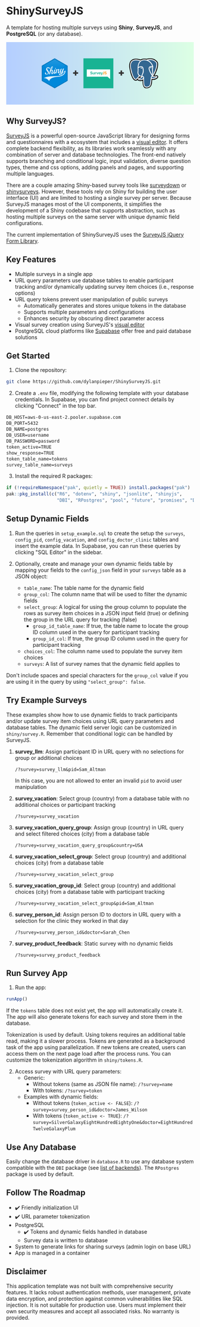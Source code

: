 # ShinySurveyJS

A template for hosting multiple surveys using **Shiny**, **SurveyJS**, and **PostgreSQL** (or any database).

![](ShinySurveyJS.png)

## Why SurveyJS?

[SurveyJS](https://surveyjs.io/) is a powerful open-source JavaScript library for designing forms and questionnaires with a ecosystem that includes a [visual editor](https://surveyjs.io/create-free-survey). It offers complete backend flexibility, as its libraries work seamlessly with any combination of server and database technologies. The front-end natively supports branching and conditional logic, input validation, diverse question types, theme and css options, adding panels and pages, and supporting multiple languages.

There are a couple amazing Shiny-based survey tools like [surveydown](https://github.com/surveydown-dev/surveydown) or [shinysurveys](https://github.com/jdtrat/shinysurveys). However, these tools rely on Shiny for building the user interface (UI) and are limited to hosting a single survey per server. Because SurveyJS manages most of the UI components, it simplifies the development of a Shiny codebase that supports abstraction, such as hosting multiple surveys on the same server with unique dynamic field configurations.

The current implementation of ShinySurveyJS uses the [SurveyJS jQuery Form Library](https://www.npmjs.com/package/survey-jquery).

## Key Features

-   Multiple surveys in a single app
-   URL query parameters use database tables to enable participant tracking and/or dynamically updating survey item choices (i.e., response options)
-   URL query tokens prevent user manipulation of public surveys
    -   Automatically generates and stores unique tokens in the database
    -   Supports multiple parameters and configurations
    -   Enhances security by obscuring direct parameter access
-   Visual survey creation using SurveyJS's [visual editor](https://surveyjs.io/create-free-survey)
-   PostgreSQL cloud platforms like [Supabase](https://supabase.com/) offer free and paid database solutions

## Get Started

1.  Clone the repository:

``` bash
git clone https://github.com/dylanpieper/ShinySurveyJS.git
```

2.  Create a `.env` file, modifying the following template with your database credentials. In Supabase, you can find project connect details by clicking "Connect" in the top bar.

``` env
DB_HOST=aws-0-us-east-2.pooler.supabase.com
DB_PORT=5432
DB_NAME=postgres
DB_USER=username
DB_PASSWORD=password
token_active=TRUE
show_response=TRUE
token_table_name=tokens
survey_table_name=surveys
```

3.  Install the required R packages:

``` r
if (!requireNamespace("pak", quietly = TRUE)) install.packages("pak")
pak::pkg_install(c("R6", "dotenv", "shiny", "jsonlite", "shinyjs",
                   "DBI", "RPostgres", "pool", "future", "promises", "DT"))
```

## Setup Dynamic Fields

1.  Run the queries in `setup_example.sql` to create the setup the `surveys`, `config_pid`, `config_vacation`, and `config_doctor_clinic` tables and insert the example data. In Supabase, you can run these queries by clicking "SQL Editor" in the sidebar.

2.  Optionally, create and manage your own dynamic fields table by mapping your fields to the `config_json` field in your `surveys` table as a JSON object:

    -   `table_name`: The table name for the dynamic field
    -   `group_col`: The column name that will be used to filter the dynamic fields
    -   `select_group`: A logical for using the group column to populate the rows as survey item choices in a JSON input field (true) or defining the group in the URL query for tracking (false)
        -   `group_id_table_name`: If true, the table name to locate the group ID column used in the query for participant tracking
        -   `group_id_col`: If true, the group ID column used in the query for participant tracking
    -   `choices_col`: The column name used to populate the survey item choices
    -   `surveys`: A list of survey names that the dynamic field applies to

Don't include spaces and special characters for the `group_col` value if you are using it in the query by using `"select_group": false`.

## Try Example Surveys

These examples show how to use dynamic fields to track participants and/or update survey item choices using URL query parameters and database tables. The dynamic field server logic can be customized in `shiny/survey.R`. Remember that conditional logic can be handled by SurveyJS.

1.  **survey_llm**: Assign participant ID in URL query with no selections for group or additional choices

    ```         
    /?survey=survey_llm&pid=Sam_Altman
    ```

    In this case, you are not allowed to enter an invalid `pid` to avoid user manipulation

2.  **survey_vacation**: Select group (country) from a database table with no additional choices or participant tracking

    ```         
    /?survey=survey_vacation
    ```

3.  **survey_vacation_query_group**: Assign group (country) in URL query and select filtered choices (city) from a database table

    ```         
    /?survey=survey_vacation_query_group&country=USA
    ```

4.  **survey_vacation_select_group**: Select group (country) and additional choices (city) from a database table

    ```         
    /?survey=survey_vacation_select_group
    ```

5.  **survey_vacation_group_id**: Select group (country) and additional choices (city) from a database table with participant tracking

    ```         
    /?survey=survey_vacation_select_group&pid=Sam_Altman
    ```

6.  **survey_person_id**: Assign person ID to doctors in URL query with a selection for the clinic they worked in that day

    ```         
    /?survey=survey_person_id&doctor=Sarah_Chen
    ```

7.  **survey_product_feedback**: Static survey with no dynamic fields

    ```         
    /?survey=survey_product_feedback
    ```

## Run Survey App

1.  Run the app:

``` r
runApp()
```

If the `tokens` table does not exist yet, the app will automatically create it. The app will also generate tokens for each survey and store them in the database.

Tokenization is used by default. Using tokens requires an additional table read, making it a slower process. Tokens are generated as a background task of the app using parallelization. If new tokens are created, users can access them on the next page load after the process runs. You can customize the tokenization algorithm in `shiny/tokens.R`.

2.  Access survey with URL query parameters:
    -   Generic:
        -   Without tokens (same as JSON file name): `/?survey=name`
        -   With tokens: `/?survey=token`
    -   Examples with dynamic fields:
        -   Without tokens (`token_active <- FALSE`): `/?survey=survey_person_id&doctor=James_Wilson`
        -   With tokens (`token_active <- TRUE`): `/?survey=SilverGalaxyEightHundredEightyOne&doctor=EightHundredTwelveGalaxyPlum`

## Use Any Database

Easily change the database driver in `database.R` to use any database system compatible with the `DBI` package (see [list of backends](https://github.com/r-dbi/backends#readme)). The `RPostgres` package is used by default.

## Follow The Roadmap

-   ✔️ Friendly initialization UI
-   ✔️ URL parameter tokenization
-   PostgreSQL
    -   ✔️ Tokens and dynamic fields handled in database
    -   Survey data is written to database
-   System to generate links for sharing surveys (admin login on base URL)
-   App is managed in a container

## Disclaimer

This application template was not built with comprehensive security features. It lacks robust authentication methods, user management, private data encryption, and protection against common vulnerabilities like SQL injection. It is not suitable for production use. Users must implement their own security measures and accept all associated risks. No warranty is provided.
